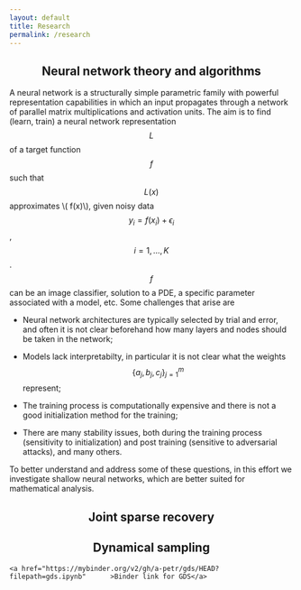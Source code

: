 ```yaml
---
layout: default
title: Research
permalink: /research
--- 
```


##  <center> Neural network theory and algorithms

A neural network is a structurally simple parametric family with powerful representation capabilities in which an input propagates through a network  of  parallel matrix multiplications and activation units.
The aim is to find (learn, train) a neural network representation $$L$$ of a target function $$f$$ such that $$L(x) $$ approximates \\( f(x)\\), given noisy data $$y_i=f(x_i)+\epsilon_i$$, $$i=1,\dots, K$$.  $$f$$ can be  an image classifier, solution to a PDE, a specific parameter associated with a model, etc. Some challenges that arise are

* Neural network  architectures are typically selected by trial and error,  and often it is not clear beforehand how many layers and nodes should be taken in the network;

* Models  lack  interpretabilty, in particular it is not clear what the weights <spam>$$\{a_j,b_j,c_j\}_{j=1}^m$$ represent;</span>

* The training process is computationally expensive and there is not a good initialization method for the training;

* There are many stability issues, both during the training process (sensitivity to initialization) and post training (sensitive to adversarial attacks), and many others.

To better understand and address some of these questions, in this effort we investigate shallow neural networks, which are better suited for mathematical analysis. 
 
## <center> Joint sparse recovery

## <center> Dynamical sampling
		

 	<a href="https://mybinder.org/v2/gh/a-petr/gds/HEAD?filepath=gds.ipynb"		 >Binder link for GDS</a>





